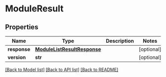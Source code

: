 # ModuleResult

## Properties
Name | Type | Description | Notes
------------ | ------------- | ------------- | -------------
**response** | [**ModuleListResultResponse**](ModuleListResultResponse.md) |  | [optional] 
**version** | **str** |  | [optional] 

[[Back to Model list]](../README.md#documentation-for-models) [[Back to API list]](../README.md#documentation-for-api-endpoints) [[Back to README]](../README.md)



